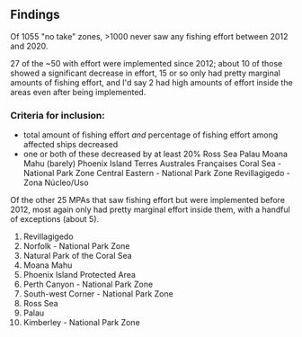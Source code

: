 ## Findings

Of 1055 "no take" zones, >1000 never saw any fishing effort between 2012 and 2020.

27 of the \~50 with effort were implemented since 2012; about 10 of those showed
a significant decrease in effort, 15 or so only had pretty marginal amounts of
fishing effort, and I'd say 2 had high amounts of effort inside the areas even
after being implemented.


### Criteria for inclusion:
 - total amount of fishing effort *and* percentage of 
 fishing effort among affected ships decreased
- one or both of these decreased by at least 20%
Ross Sea
Palau
Moana Mahu (barely)
Phoenix Island
Terres Australes Françaises
Coral Sea - National Park Zone
Central Eastern - National Park Zone
Revillagigedo - Zona Núcleo/Uso


Of the other 25 MPAs that saw fishing effort but were implemented before 2012,
most again only had pretty marginal effort inside them, with a handful of
exceptions (about 5).

1. Revillagigedo
2. Norfolk - National Park Zone
3. Natural Park of the Coral Sea
4. Moana Mahu
5. Phoenix Island Protected Area
6. Perth Canyon - National Park Zone
7. South-west Corner - National Park Zone
8. Ross Sea
9. Palau
10. Kimberley - National Park Zone
